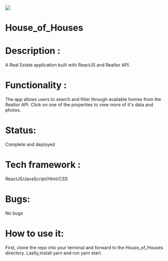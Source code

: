 <img src="https://res.cloudinary.com/di449masi/image/upload/v1606246840/HouseofHouses_ityj1j.png"></img>

# House_of_Houses

# Description : 
A Real Estate application built with ReactJS and Realtor API.

# Functionality : 
The app allows users to search and filter through available homes from the Realtor API. Click on one of the properties to view more of it's data and photos.

# Status:
Complete and deployed 

# Tech framework :
ReactJS/JavaScript/Html/CSS

# Bugs:
No bugs 

# How to use it:
First, clone the repo into your terminal and forward to the House_of_Houses directory. Lastly,install yarn and run yarn start. 

